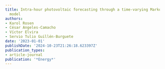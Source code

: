 ```yaml
---
title: Intra-hour photovoltaic forecasting through a time-varying Markov switching
  model
authors:
- Karol Rosen
- César Angeles-Camacho
- Vı́ctor Elvira
- Servio Tulio Guillén-Burguete
date: '2023-01-01'
publishDate: '2024-10-23T21:26:18.623397Z'
publication_types:
- article-journal
publication: '*Energy*'
---
```


